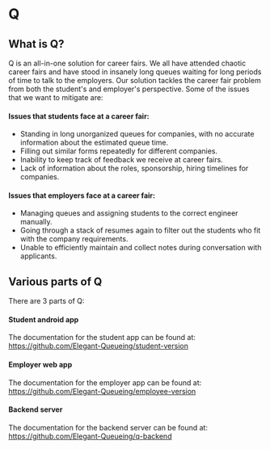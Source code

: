 # Q

## What is Q?
Q is an all-in-one solution for career fairs. We all have attended chaotic career fairs and have stood in insanely long queues waiting for long periods of time to talk to the employers. Our solution tackles the career fair problem from both the student's and employer's perspective. Some of the issues that we want to mitigate are:

   #### Issues that students face at a career fair:
   - Standing in long unorganized queues for companies, with no accurate information about the estimated queue time.
   - Filling out similar forms repeatedly for different companies.
   - Inability to keep track of feedback we receive at career fairs.
   - Lack of information about the roles, sponsorship, hiring timelines for companies.

   #### Issues that employers face at a career fair:
   - Managing queues and assigning students to the correct engineer manually.
   - Going through a stack of resumes again to filter out the students who fit with the company requirements.
   - Unable to efficiently maintain and collect notes during conversation with applicants.
   
## Various parts of Q
There are 3 parts of Q:

   #### Student android app
   The documentation for the student app can be found at: https://github.com/Elegant-Queueing/student-version 
   
   #### Employer web app
   The documentation for the employer app can be found at: https://github.com/Elegant-Queueing/employee-version
   
   #### Backend server
   The documentation for the backend server can be found at: https://github.com/Elegant-Queueing/q-backend
